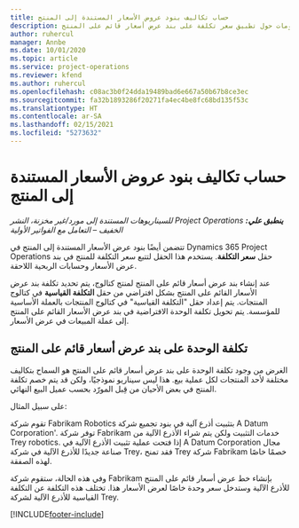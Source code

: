 ```yaml
---
title: حساب تكاليف بنود عروض الأسعار المستندة إلى المنتج
description: يقدم هذا الموضوع معلومات حول تطبيق سعر تكلفة على بند عرض أسعار قائم على المنتج.
author: ruhercul
manager: Annbe
ms.date: 10/01/2020
ms.topic: article
ms.service: project-operations
ms.reviewer: kfend
ms.author: ruhercul
ms.openlocfilehash: c08ac3b0f24dda19489bad6e667a50b67b8ce3ec
ms.sourcegitcommit: fa32b1893286f20271fa4ec4be8fc68bd135f53c
ms.translationtype: HT
ms.contentlocale: ar-SA
ms.lasthandoff: 02/15/2021
ms.locfileid: "5273632"
---
```

# <a name="costing-product-based-quote-lines"></a>حساب تكاليف بنود عروض الأسعار المستندة إلى المنتج

_**ينطبق علي:** ‏‫Project Operations للسيناريوهات المستندة إلى مورد/غير مخزنة‬، ‏‫النشر الخفيف – التعامل مع الفواتير الأولية‬_


تتضمن أيضًا بنود عرض الأسعار المستندة إلى المنتج في Dynamics 365 Project Operations حقل **سعر التكلفة**. يستخدم هذا الحقل لتتبع سعر التكلفة للمنتج في بند عرض الأسعار وحسابات الربحية اللاحقة.

عند إنشاء بند عرض أسعار قائم على المنتج لمنتج كتالوج، يتم تحديد تكلفة بند عرض الأسعار القائم على المنتج بشكل افتراضي من حقل **التكلفة القياسية** في كتالوج المنتجات. يتم إعداد حقل "التكلفة القياسية" في كتالوج المنتجات بالعملة الأساسية للمؤسسة. يتم تحويل تكلفة الوحدة الافتراضية في بند عرض الأسعار القائم على المنتج إلى عملة المبيعات في عرض الأسعار.

## <a name="unit-cost-on-a-product-based-quote-line"></a>تكلفة الوحدة على بند عرض أسعار قائم على المنتج

الغرض من وجود تكلفة الوحدة على بند عرض أسعار قائم على المنتج هو السماح بتكاليف مختلفة لأحد المنتجات لكل عملية بيع. هذا ليس سيناريو نموذجيًا، ولكن قد يتم خصم تكلفة المنتج في بعض الأحيان من قِبل المورّد بحسب عميل البيع النهائي.

على سبيل المثال:

تقوم شركة Fabrikam Robotics بتثبيت أذرع آلية في بنود تجميع شركة A Datum Corporation'. توفر شركة Fabrikam خدمات التثبيت ولكن يتم شراء الأذرع الآلية من Trey robotics. إذا فتحت عملية تثبيت الأذرع الآلية في A Datum Corporation مجال صناعة جديدًا للأذرع الآلية في شركة Trey، فقد تمنح Trey شركة Fabrikam خصمًا خاصًا لهذه الصفقة.

وفي هذه الحالة، ستقوم شركة Fabrikam بإنشاء خط عرض أسعار قائم على المنتج للأذرع الآلية وستدخل سعر وحدة خاصًا لعرض الأسعار هذا. تختلف هذه التكلفة عن التكلفة القياسية للأذرع الآلية لشركة Trey.


[!INCLUDE[footer-include](../../includes/footer-banner.md)]